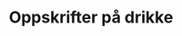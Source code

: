 ---
layout: oppskriftsliste-kategori
title: 'Oppskrifter på drikke'
permalink: /oppskrifter/drikke/
---